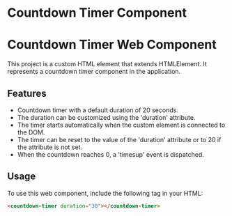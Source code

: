 # Countdown Timer Component

# Countdown Timer Web Component

This project is a custom HTML element that extends HTMLElement. It represents a countdown timer component in the application.

## Features

- Countdown timer with a default duration of 20 seconds.
- The duration can be customized using the 'duration' attribute.
- The timer starts automatically when the custom element is connected to the DOM.
- The timer can be reset to the value of the 'duration' attribute or to 20 if the attribute is not set.
- When the countdown reaches 0, a 'timesup' event is dispatched.

## Usage

To use this web component, include the following tag in your HTML:

```html
<countdown-timer duration="30"></countdown-timer>